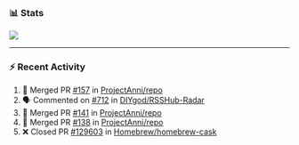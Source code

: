 ### :bar_chart: Stats

<a href="#">
  <img align="center" src="https://github-readme-stats.vercel.app/api?username=tuzi3040&show_icons=true&theme=dark" />
</a>

---

### :zap: Recent Activity

<!--START_SECTION:activity-->
1. 🎉 Merged PR [#157](https://github.com/ProjectAnni/repo/pull/157) in [ProjectAnni/repo](https://github.com/ProjectAnni/repo)
2. 🗣 Commented on [#712](https://github.com/DIYgod/RSSHub-Radar/issues/712) in [DIYgod/RSSHub-Radar](https://github.com/DIYgod/RSSHub-Radar)
3. 🎉 Merged PR [#141](https://github.com/ProjectAnni/repo/pull/141) in [ProjectAnni/repo](https://github.com/ProjectAnni/repo)
4. 🎉 Merged PR [#138](https://github.com/ProjectAnni/repo/pull/138) in [ProjectAnni/repo](https://github.com/ProjectAnni/repo)
5. ❌ Closed PR [#129603](https://github.com/Homebrew/homebrew-cask/pull/129603) in [Homebrew/homebrew-cask](https://github.com/Homebrew/homebrew-cask)
<!--END_SECTION:activity-->
